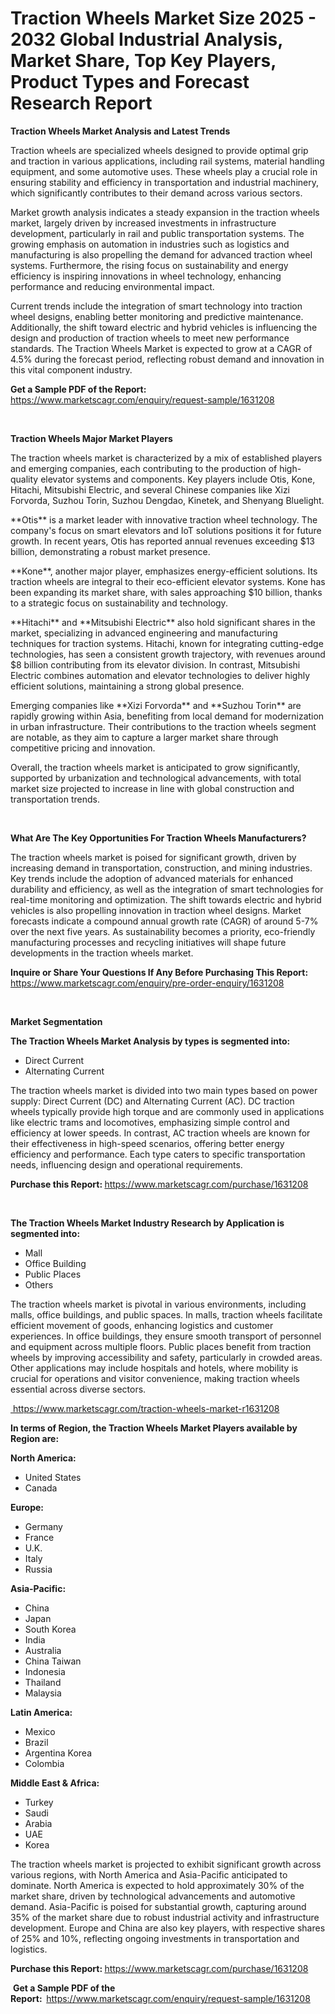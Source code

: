 <p><h1>Traction Wheels Market Size 2025 - 2032 Global Industrial Analysis, Market Share, Top Key Players, Product Types and Forecast Research Report</h1></p><p><strong>Traction Wheels Market Analysis and Latest Trends</strong></p>
<p><p>Traction wheels are specialized wheels designed to provide optimal grip and traction in various applications, including rail systems, material handling equipment, and some automotive uses. These wheels play a crucial role in ensuring stability and efficiency in transportation and industrial machinery, which significantly contributes to their demand across various sectors.</p><p>Market growth analysis indicates a steady expansion in the traction wheels market, largely driven by increased investments in infrastructure development, particularly in rail and public transportation systems. The growing emphasis on automation in industries such as logistics and manufacturing is also propelling the demand for advanced traction wheel systems. Furthermore, the rising focus on sustainability and energy efficiency is inspiring innovations in wheel technology, enhancing performance and reducing environmental impact.</p><p>Current trends include the integration of smart technology into traction wheel designs, enabling better monitoring and predictive maintenance. Additionally, the shift toward electric and hybrid vehicles is influencing the design and production of traction wheels to meet new performance standards. The Traction Wheels Market is expected to grow at a CAGR of 4.5% during the forecast period, reflecting robust demand and innovation in this vital component industry.</p></p>
<p><strong>Get a Sample PDF of the Report:&nbsp;</strong> <a href="https://www.marketscagr.com/enquiry/request-sample/1631208?utm_campaign=3295&utm_medium=2&utm_source=Github&utm_content=ia&utm_term=16042025&utm_id=traction-wheels">https://www.marketscagr.com/enquiry/request-sample/1631208</a></p>
<p>&nbsp;</p>
<p><strong>Traction Wheels Major Market Players</strong></p>
<p><p>The traction wheels market is characterized by a mix of established players and emerging companies, each contributing to the production of high-quality elevator systems and components. Key players include Otis, Kone, Hitachi, Mitsubishi Electric, and several Chinese companies like Xizi Forvorda, Suzhou Torin, Suzhou Dengdao, Kinetek, and Shenyang Bluelight.</p><p>**Otis** is a market leader with innovative traction wheel technology. The company's focus on smart elevators and IoT solutions positions it for future growth. In recent years, Otis has reported annual revenues exceeding $13 billion, demonstrating a robust market presence. </p><p>**Kone**, another major player, emphasizes energy-efficient solutions. Its traction wheels are integral to their eco-efficient elevator systems. Kone has been expanding its market share, with sales approaching $10 billion, thanks to a strategic focus on sustainability and technology.</p><p>**Hitachi** and **Mitsubishi Electric** also hold significant shares in the market, specializing in advanced engineering and manufacturing techniques for traction systems. Hitachi, known for integrating cutting-edge technologies, has seen a consistent growth trajectory, with revenues around $8 billion contributing from its elevator division. In contrast, Mitsubishi Electric combines automation and elevator technologies to deliver highly efficient solutions, maintaining a strong global presence.</p><p>Emerging companies like **Xizi Forvorda** and **Suzhou Torin** are rapidly growing within Asia, benefiting from local demand for modernization in urban infrastructure. Their contributions to the traction wheels segment are notable, as they aim to capture a larger market share through competitive pricing and innovation.</p><p>Overall, the traction wheels market is anticipated to grow significantly, supported by urbanization and technological advancements, with total market size projected to increase in line with global construction and transportation trends.</p></p>
<p>&nbsp;</p>
<p><strong>What Are The Key Opportunities For Traction Wheels Manufacturers?</strong></p>
<p><p>The traction wheels market is poised for significant growth, driven by increasing demand in transportation, construction, and mining industries. Key trends include the adoption of advanced materials for enhanced durability and efficiency, as well as the integration of smart technologies for real-time monitoring and optimization. The shift towards electric and hybrid vehicles is also propelling innovation in traction wheel designs. Market forecasts indicate a compound annual growth rate (CAGR) of around 5-7% over the next five years. As sustainability becomes a priority, eco-friendly manufacturing processes and recycling initiatives will shape future developments in the traction wheels market.</p></p>
<p><strong>Inquire or Share Your Questions If Any Before Purchasing This Report:</strong> <a href="https://www.marketscagr.com/enquiry/pre-order-enquiry/1631208?utm_campaign=3295&utm_medium=2&utm_source=Github&utm_content=ia&utm_term=16042025&utm_id=traction-wheels">https://www.marketscagr.com/enquiry/pre-order-enquiry/1631208</a></p>
<p>&nbsp;</p>
<p><strong>Market Segmentation</strong></p>
<p><strong>The Traction Wheels Market Analysis by types is segmented into:</strong></p>
<p><ul><li>Direct Current</li><li>Alternating Current</li></ul></p>
<p><p>The traction wheels market is divided into two main types based on power supply: Direct Current (DC) and Alternating Current (AC). DC traction wheels typically provide high torque and are commonly used in applications like electric trams and locomotives, emphasizing simple control and efficiency at lower speeds. In contrast, AC traction wheels are known for their effectiveness in high-speed scenarios, offering better energy efficiency and performance. Each type caters to specific transportation needs, influencing design and operational requirements.</p></p>
<p><strong>Purchase this Report:&nbsp;</strong><a href="https://www.marketscagr.com/purchase/1631208?utm_campaign=3295&utm_medium=2&utm_source=Github&utm_content=ia&utm_term=16042025&utm_id=traction-wheels">https://www.marketscagr.com/purchase/1631208</a></p>
<p>&nbsp;</p>
<p><strong>The Traction Wheels Market Industry Research by Application is segmented into:</strong></p>
<p><ul><li>Mall</li><li>Office Building</li><li>Public Places</li><li>Others</li></ul></p>
<p><p>The traction wheels market is pivotal in various environments, including malls, office buildings, and public spaces. In malls, traction wheels facilitate efficient movement of goods, enhancing logistics and customer experiences. In office buildings, they ensure smooth transport of personnel and equipment across multiple floors. Public places benefit from traction wheels by improving accessibility and safety, particularly in crowded areas. Other applications may include hospitals and hotels, where mobility is crucial for operations and visitor convenience, making traction wheels essential across diverse sectors.</p></p>
<p><a href="https://www.marketscagr.com/traction-wheels-market-r1631208?utm_campaign=3295&utm_medium=2&utm_source=Github&utm_content=ia&utm_term=16042025&utm_id=traction-wheels">&nbsp;https://www.marketscagr.com/traction-wheels-market-r1631208</a></p>
<p><strong>In terms of Region, the Traction Wheels Market Players available by Region are:</strong></p>
<p>
    <p> <strong> North America: </strong>
        <ul>
            <li>United States</li>
            <li>Canada</li>
        </ul>
        </p> 
    <p> <strong> Europe: </strong>
        <ul>
            <li>Germany</li>
            <li>France</li>
            <li>U.K.</li>
            <li>Italy</li>
            <li>Russia</li>
        </ul>
        </p> 
    <p> <strong> Asia-Pacific: </strong>
        <ul>
            <li>China</li>
            <li>Japan</li>
            <li>South Korea</li>
            <li>India</li>
            <li>Australia</li>
            <li>China Taiwan</li>
            <li>Indonesia</li>
            <li>Thailand</li>
            <li>Malaysia</li>
        </ul>
        </p> 
    <p> <strong> Latin America: </strong>
        <ul>
            <li>Mexico</li>
            <li>Brazil</li>
            <li>Argentina Korea</li>
            <li>Colombia</li>
        </ul>
        </p> 
    <p> <strong> Middle East & Africa: </strong>
        <ul>
            <li>Turkey</li>
            <li>Saudi</li>
            <li>Arabia</li>
            <li>UAE</li>
            <li>Korea</li>
        </ul>
    </p>
    </p>
<p><p>The traction wheels market is projected to exhibit significant growth across various regions, with North America and Asia-Pacific anticipated to dominate. North America is expected to hold approximately 30% of the market share, driven by technological advancements and automotive demand. Asia-Pacific is poised for substantial growth, capturing around 35% of the market share due to robust industrial activity and infrastructure development. Europe and China are also key players, with respective shares of 25% and 10%, reflecting ongoing investments in transportation and logistics.</p></p>
<p><strong>Purchase this Report: </strong><a href="https://www.marketscagr.com/purchase/1631208?utm_campaign=3295&utm_medium=2&utm_source=Github&utm_content=ia&utm_term=16042025&utm_id=traction-wheels">https://www.marketscagr.com/purchase/1631208</a></p>
<p>&nbsp;<strong>Get a Sample PDF of the Report:&nbsp;&nbsp;</strong><a href="https://www.marketscagr.com/enquiry/request-sample/1631208?utm_campaign=3295&utm_medium=2&utm_source=Github&utm_content=ia&utm_term=16042025&utm_id=traction-wheels">https://www.marketscagr.com/enquiry/request-sample/1631208</a></p>
<p><strong></strong></p>
<p><p></p><p></p><p></p></p>
